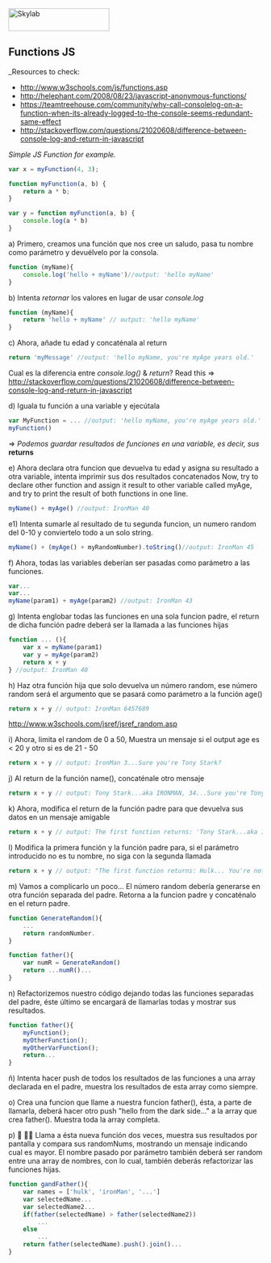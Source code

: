 <img src="http://www.skylabcoders.com/images/403/default.png" alt="Skylab" style="width:200px;height:45px;">

## Functions JS

_Resources to check:

- http://www.w3schools.com/js/functions.asp
- http://helephant.com/2008/08/23/javascript-anonymous-functions/
- https://teamtreehouse.com/community/why-call-consolelog-on-a-function-when-its-already-logged-to-the-console-seems-redundant-same-effect
- http://stackoverflow.com/questions/21020608/difference-between-console-log-and-return-in-javascript

*Simple JS Function for example.*

```javascript
var x = myFunction(4, 3);

function myFunction(a, b) {
    return a * b;
}

var y = function myFunction(a, b) {
    console.log(a * b)
}

```


a) Primero, creamos una función que nos cree un saludo, pasa tu nombre como parámetro y devuélvelo por la consola.
```javascript
function (myName){
    console.log('hello + myName')//output: 'hello myName'
}
```

b) Intenta *retornar* los valores en lugar de usar *console.log*
```javascript
function (myName){
    return 'hello + myName' // output: 'hello myName'
}
```

c) Ahora, añade tu edad y concaténala al return
```javascript
return 'myMessage' //output: 'hello myName, you're myAge years old.'
```

Cual es la diferencia entre *console.log()* & *return*?
Read this => http://stackoverflow.com/questions/21020608/difference-between-console-log-and-return-in-javascript

d) Iguala tu función a una variable y ejecútala
```javascript
var MyFunction = ... //output: 'hello myName, you're myAge years old.'
myFunction()
```
=> *Podemos guardar resultados de funciones en una variable, es decir, sus* **returns**

e) Ahora declara otra funcion que devuelva tu edad y asigna su resultado a otra variable, intenta imprimir sus dos resultados concatenados 
Now, try to declare other function and assign it result to other variable called myAge, and try to print the result of both functions in one line.
```javascript
myName() + myAge() //output: IronMan 40
```

e1) Intenta sumarle al resultado de tu segunda funcion, un numero random del 0-10 y conviertelo todo a un solo string.
```javascript
myName() + (myAge() + myRandomNumber).toString()//output: IronMan 45
```

f) Ahora, todas las variables deberían ser pasadas como parámetro a las funciones.
```javascript
var...
var...
myName(param1) + myAge(param2) //output: IronMan 43

```

g) Intenta englobar todas las funciones en una sola funcion padre, el return de dicha función padre deberá ser la llamada a las funciones hijas
```javascript
function ... (){
    var x = myName(param1)
    var y = myAge(param2)
    return x + y
} //output: IronMan 40
```


h) Haz otra función hija que solo devuelva un número random, ese número random será el argumento que se pasará como parámetro a la función age()
```javascript
return x + y // output: IronMan 6457689
```

http://www.w3schools.com/jsref/jsref_random.asp

i) Ahora, limita el random de 0 a 50, Muestra un mensaje si el output age es < 20 y otro si es de 21 - 50
```javascript
return x + y // output: IronMan 3...Sure you're Tony Stark?
```

j) Al return de la función name(), concaténale otro mensaje
```javascript
return x + y // output: Tony Stark...aka IRONMAN, 34...Sure you're Tony Stark? 
```

k) Ahora, modifica el return de la función padre para que devuelva sus datos en un mensaje amigable
```javascript
return x + y // output: The first function returns: 'Tony Stark...aka IRONMAN', The second function returns: '34...Sure you're Tony Stark?' 
```

l) Modifica la primera función y la función padre para, si el parámetro introducido no es tu nombre, no siga con la segunda llamada
```javascript
return x + y // output: "The first function returns: Hulk... You're not IRONMAN!"
```

m) Vamos a complicarlo un poco... El número random debería generarse en otra función separada del padre. Retorna a la funcion padre y concaténalo en el return padre.
```javascript
function GenerateRandom(){
    ...
    return randomNumber.
}

function father(){
    var numR = GenerateRandom()
    return ...numR()...
}
```

n) Refactorizemos nuestro código dejando todas las funciones separadas del padre, éste último se encargará de llamarlas todas y mostrar sus resultados.
```javascript
function father(){
    myFunction();
    myOtherFunction();
    myOtherVarFunction();
    return...
}

```

ñ) Intenta hacer push de todos los resultados de las funciones a una array declarada en el padre, muestra los resultados de esta array como siempre.

o) Crea una funcion que llame a nuestra funcion father(), ésta, a parte de llamarla, deberá hacer otro push "hello from the dark side..." a la array que crea father(). Muestra toda la array completa.

p) 🔞 👊🏼 Llama a ésta nueva función dos veces, muestra sus resultados por pantalla y compara sus randomNums, mostrando un mensaje indicando cual es mayor. El nombre pasado por parámetro también deberá ser random entre una array de nombres, con lo cual, también deberás refactorizar las funciones hijas.
```javascript
function gandFather(){
    var names = ['hulk', 'ironMan', '...']
    var selectedName...
    var selectedName2...
    if(father(selectedName) > father(selectedName2))
        ...
    else
        ...
    return father(selectedName).push().join()...
}
```



